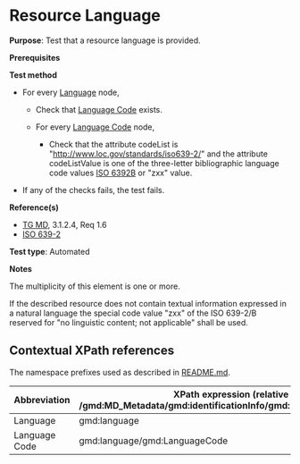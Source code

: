 # Resource Language

**Purpose**: Test that a resource language is provided.

**Prerequisites**

**Test method**

* For every [Language](#lang) node,

    * Check that [Language Code](#langCode) exists.

    * For every [Language Code](#langCode) node,

        * Check that the attribute codeList is "http://www.loc.gov/standards/iso639-2/" and the attribute codeListValue is one of the three-letter bibliographic language code values [ISO 6392B](http://inspire.ec.europa.eu/schemas/common/1.0/common.xsd) or "zxx" value.

* If any of the checks fails, the test fails.

**Reference(s)**	 

* [TG MD](./README.md#ref_TG_MD), 3.1.2.4, Req 1.6
* [ISO 639-2](./README.md#ref_ISO_639_2)

**Test type**: Automated

**Notes**

The multiplicity of this element is one or more.

If the described resource does not contain textual information expressed in a natural language the special code value "zxx" of the ISO 639-2/B reserved for "no linguistic content; not applicable" shall be used.

## Contextual XPath references

The namespace prefixes used as described in [README.md](./README.md#namespaces).

Abbreviation                                   |  XPath expression (relative to /gmd:MD_Metadata/gmd:identificationInfo/gmd:MD_DataIdentification/)
-----------------------------------------------| -------------------------------------------------------------------------
<a name="lang"></a> Language  | gmd:language
<a name="langCode"></a> Language Code | gmd:language/gmd:LanguageCode

